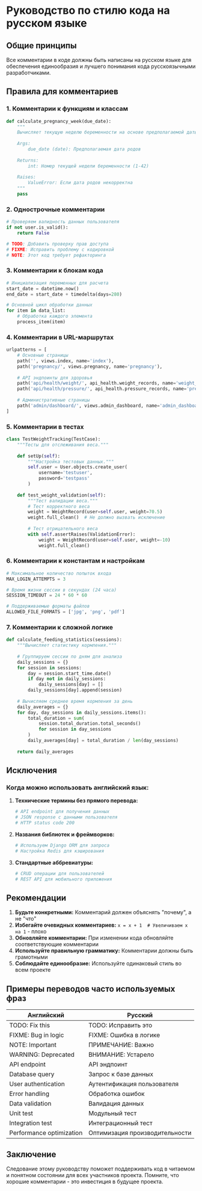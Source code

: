 # Руководство по стилю кода на русском языке

## Общие принципы

Все комментарии в коде должны быть написаны на русском языке для обеспечения единообразия и лучшего понимания кода русскоязычными разработчиками.

## Правила для комментариев

### 1. Комментарии к функциям и классам

```python
def calculate_pregnancy_week(due_date):
    """
    Вычисляет текущую неделю беременности на основе предполагаемой даты родов.
    
    Args:
        due_date (date): Предполагаемая дата родов
        
    Returns:
        int: Номер текущей недели беременности (1-42)
        
    Raises:
        ValueError: Если дата родов некорректна
    """
    pass
```

### 2. Однострочные комментарии

```python
# Проверяем валидность данных пользователя
if not user.is_valid():
    return False

# TODO: Добавить проверку прав доступа
# FIXME: Исправить проблему с кодировкой
# NOTE: Этот код требует рефакторинга
```

### 3. Комментарии к блокам кода

```python
# Инициализация переменных для расчета
start_date = datetime.now()
end_date = start_date + timedelta(days=280)

# Основной цикл обработки данных
for item in data_list:
    # Обработка каждого элемента
    process_item(item)
```

### 4. Комментарии в URL-маршрутах

```python
urlpatterns = [
    # Основные страницы
    path('', views.index, name='index'),
    path('pregnancy/', views.pregnancy, name='pregnancy'),
    
    # API эндпоинты для здоровья
    path('api/health/weight/', api_health.weight_records, name='weight_records'),
    path('api/health/pressure/', api_health.pressure_records, name='pressure_records'),
    
    # Административные страницы
    path('admin/dashboard/', views.admin_dashboard, name='admin_dashboard'),
]
```

### 5. Комментарии в тестах

```python
class TestWeightTracking(TestCase):
    """Тесты для отслеживания веса."""
    
    def setUp(self):
        """Настройка тестовых данных."""
        self.user = User.objects.create_user(
            username='testuser',
            password='testpass'
        )
    
    def test_weight_validation(self):
        """Тест валидации веса."""
        # Тест корректного веса
        weight = WeightRecord(user=self.user, weight=70.5)
        weight.full_clean()  # Не должно вызвать исключение
        
        # Тест отрицательного веса
        with self.assertRaises(ValidationError):
            weight = WeightRecord(user=self.user, weight=-10)
            weight.full_clean()
```

### 6. Комментарии к константам и настройкам

```python
# Максимальное количество попыток входа
MAX_LOGIN_ATTEMPTS = 3

# Время жизни сессии в секундах (24 часа)
SESSION_TIMEOUT = 24 * 60 * 60

# Поддерживаемые форматы файлов
ALLOWED_FILE_FORMATS = ['jpg', 'png', 'pdf']
```

### 7. Комментарии к сложной логике

```python
def calculate_feeding_statistics(sessions):
    """Вычисляет статистику кормления."""
    
    # Группируем сессии по дням для анализа
    daily_sessions = {}
    for session in sessions:
        day = session.start_time.date()
        if day not in daily_sessions:
            daily_sessions[day] = []
        daily_sessions[day].append(session)
    
    # Вычисляем среднее время кормления за день
    daily_averages = {}
    for day, day_sessions in daily_sessions.items():
        total_duration = sum(
            session.total_duration.total_seconds() 
            for session in day_sessions
        )
        daily_averages[day] = total_duration / len(day_sessions)
    
    return daily_averages
```

## Исключения

### Когда можно использовать английский язык:

1. **Технические термины без прямого перевода:**
   ```python
   # API endpoint для получения данных
   # JSON response с данными пользователя
   # HTTP status code 200
   ```

2. **Названия библиотек и фреймворков:**
   ```python
   # Используем Django ORM для запроса
   # Настройка Redis для кэширования
   ```

3. **Стандартные аббревиатуры:**
   ```python
   # CRUD операции для пользователей
   # REST API для мобильного приложения
   ```

## Рекомендации

1. **Будьте конкретными:** Комментарий должен объяснять "почему", а не "что"
2. **Избегайте очевидных комментариев:** `x = x + 1  # Увеличиваем x на 1` - плохо
3. **Обновляйте комментарии:** При изменении кода обновляйте соответствующие комментарии
4. **Используйте правильную грамматику:** Комментарии должны быть грамотными
5. **Соблюдайте единообразие:** Используйте одинаковый стиль во всем проекте

## Примеры переводов часто используемых фраз

| Английский | Русский |
|------------|---------|
| TODO: Fix this | TODO: Исправить это |
| FIXME: Bug in logic | FIXME: Ошибка в логике |
| NOTE: Important | ПРИМЕЧАНИЕ: Важно |
| WARNING: Deprecated | ВНИМАНИЕ: Устарело |
| API endpoint | API эндпоинт |
| Database query | Запрос к базе данных |
| User authentication | Аутентификация пользователя |
| Error handling | Обработка ошибок |
| Data validation | Валидация данных |
| Unit test | Модульный тест |
| Integration test | Интеграционный тест |
| Performance optimization | Оптимизация производительности |

## Заключение

Следование этому руководству поможет поддерживать код в читаемом и понятном состоянии для всех участников проекта. Помните, что хорошие комментарии - это инвестиция в будущее проекта.